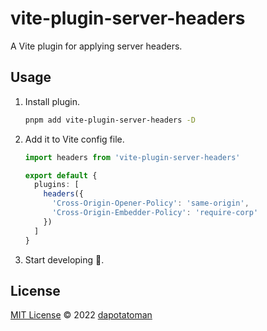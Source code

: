# vite-plugin-server-headers

A Vite plugin for applying server headers.

## Usage

1. Install plugin.

   ```bash
   pnpm add vite-plugin-server-headers -D
   ```

2. Add it to Vite config file.

   ```ts
   import headers from 'vite-plugin-server-headers'

   export default {
     plugins: [
       headers({
         'Cross-Origin-Opener-Policy': 'same-origin',
         'Cross-Origin-Embedder-Policy': 'require-corp'
       })
     ]
   }
   ```

3. Start developing 🚀.

## License

[MIT License](./LICENSE) © 2022 [dapotatoman](https://github.com/dapotatoman)
